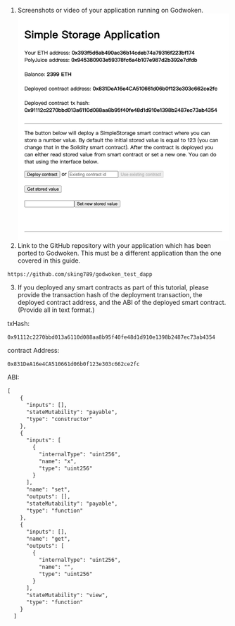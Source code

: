 1. Screenshots or video of your application running on Godwoken.
![](./dapp.png)
2. Link to the GitHub repository with your application which has been ported to Godwoken. This must be a different application than the one covered in this guide.
```
https://github.com/sking789/godwoken_test_dapp
```
3. If you deployed any smart contracts as part of this tutorial, please provide the transaction hash of the deployment transaction, the deployed contract address, and the ABI of the deployed smart contract. (Provide all in text format.)

txHash:
```
0x91112c2270bbd013a6110d088aa8b95f40fe48d1d910e1398b2487ec73ab4354
```
contract Address:
```
0x831DeA16e4CA510661d06b0f123e303c662ce2fc
```
ABI:
```
[
    {
      "inputs": [],
      "stateMutability": "payable",
      "type": "constructor"
    },
    {
      "inputs": [
        {
          "internalType": "uint256",
          "name": "x",
          "type": "uint256"
        }
      ],
      "name": "set",
      "outputs": [],
      "stateMutability": "payable",
      "type": "function"
    },
    {
      "inputs": [],
      "name": "get",
      "outputs": [
        {
          "internalType": "uint256",
          "name": "",
          "type": "uint256"
        }
      ],
      "stateMutability": "view",
      "type": "function"
    }
  ]
```